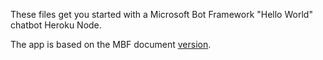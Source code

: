 These files get you started with a Microsoft Bot Framework "Hello World" chatbot Heroku Node.

The app is based on the MBF document <a href="https://docs.botframework.com/en-us/node/builder/overview/">version</a>.
